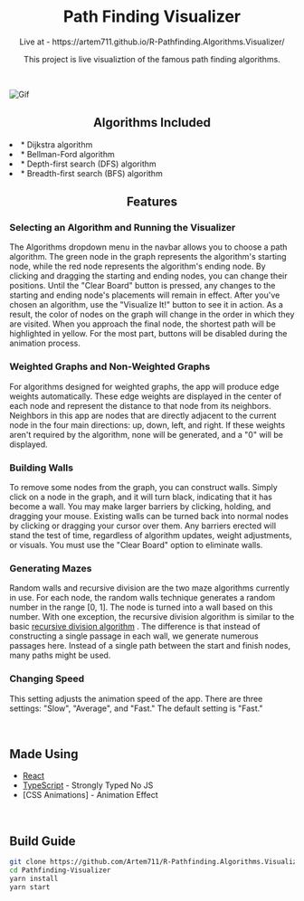 <h1 align="center">Path Finding Visualizer</h1>

<p align="center">Live at - https://artem711.github.io/R-Pathfinding.Algorithms.Visualizer/ </p>
<p align="center"> This project is live visualiztion of the famous path finding algorithms. </p>
<br/>

![Gif](https://github.com/GunjanKadu/PathFindingVisualizer/blob/master/gif/demo.gif)

<h2 align="center">Algorithms Included</h2>
<li>* Dijkstra algorithm</li>
<li>* Bellman-Ford algorithm</li>
<li>* Depth-first search (DFS) algorithm</li>
<li>* Breadth-first search (BFS) algorithm</li>

<h2 align="center">Features</h2>

### Selecting an Algorithm and Running the Visualizer

The Algorithms dropdown menu in the navbar allows you to choose a path algorithm.
The green node in the graph represents the algorithm's starting node, while the red node represents the algorithm's ending node.
By clicking and dragging the starting and ending nodes, you can change their positions.
Until the "Clear Board" button is pressed, any changes to the starting and ending node's placements will remain in effect.
After you've chosen an algorithm, use the "Visualize It!" button to see it in action. As a result, the color of nodes on the graph
will change in the order in which they are visited. When you approach the final node, the shortest path will be highlighted in yellow.
For the most part, buttons will be disabled during the animation process.

### Weighted Graphs and Non-Weighted Graphs

For algorithms designed for weighted graphs, the app will produce edge weights automatically.
These edge weights are displayed in the center of each node and represent the distance to that node from its neighbors.
Neighbors in this app are nodes that are directly adjacent to the current node in the four main directions: up, down, left, and right.
If these weights aren't required by the algorithm, none will be generated, and a "0" will be displayed.

### Building Walls

To remove some nodes from the graph, you can construct walls.
Simply click on a node in the graph, and it will turn black, indicating that it has become a wall.
You may make larger barriers by clicking, holding, and dragging your mouse.
Existing walls can be turned back into normal nodes by clicking or dragging your cursor over them.
Any barriers erected will stand the test of time, regardless of algorithm updates, weight adjustments, or visuals.
You must use the "Clear Board" option to eliminate walls.

### Generating Mazes

Random walls and recursive division are the two maze algorithms currently in use.
For each node, the random walls technique generates a random number in the range [0, 1].
The node is turned into a wall based on this number.
With one exception, the recursive division algorithm is similar to the basic [recursive division algorithm](https://en.wikipedia.org/wiki/Maze_generation_algorithm#Recursive_division_method) .
The difference is that instead of constructing a single passage in each wall, we generate numerous passages here.
Instead of a single path between the start and finish nodes, many paths might be used.

### Changing Speed

This setting adjusts the animation speed of the app.
There are three settings: "Slow", "Average", and "Fast."
The default setting is "Fast."

<br/>

## Made Using

- [React](https://github.com/facebook/react)
- [TypeScript](https://github.com/microsoft/TypeScript) - Strongly Typed No JS
- [CSS Animations] - Animation Effect

<br>

## Build Guide

```bash
git clone https://github.com/Artem711/R-Pathfinding.Algorithms.Visualizer
cd Pathfinding-Visualizer
yarn install
yarn start
```

<br>
